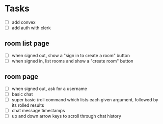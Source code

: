 # Tasks

- [ ] add convex
- [ ] add auth with clerk

## room list page

- [ ] when signed out, show a "sign in to create a room" button
- [ ] when signed in, list rooms and show a "create room" button

## room page

- [ ] when signed out, ask for a username
- [ ] basic chat
- [ ] super basic /roll command which lists each given argument, followed by its rolled results
- [ ] chat message timestamps
- [ ] up and down arrow keys to scroll through chat history
